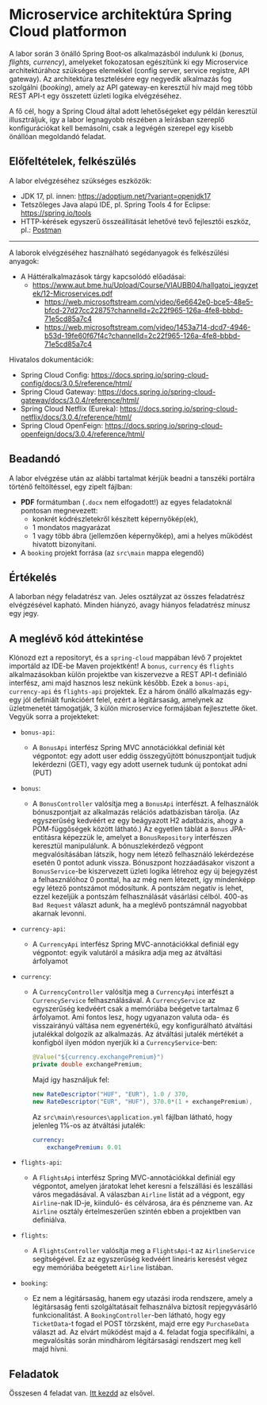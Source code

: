 # Microservice architektúra Spring Cloud platformon

A labor során 3 önálló Spring Boot-os alkalmazásból indulunk ki (*bonus, flights, currency*), amelyeket fokozatosan egészítünk ki egy Microservice architektúrához szükséges elemekkel (config server, service registre, API gateway). Az architektúra tesztelésére egy negyedik alkalmazás fog szolgálni (*booking*), amely az API gateway-en keresztül hív majd meg több REST API-t egy összetett üzleti logika elvégzéséhez.

A fő cél, hogy a Spring Cloud által adott lehetőségeket egy példán keresztül illusztráljuk, így a labor legnagyobb részében a leírásban szereplő konfigurációkat kell bemásolni, csak a legvégén szerepel egy kisebb önállóan megoldandó feladat.

## Előfeltételek, felkészülés

A labor elvégzéséhez szükséges eszközök:

- JDK 17, pl. innen: https://adoptium.net/?variant=openjdk17
- Tetszőleges Java alapú IDE, pl. Spring Tools 4 for Eclipse: https://spring.io/tools
- HTTP-kérések egyszerű összeállítását lehetővé tevő fejlesztői eszköz, pl.: [Postman](https://www.postman.com/downloads/)

<hr />

A laborok elvégzéséhez használható segédanyagok és felkészülési anyagok:
- A Háttéralkalmazások tárgy kapcsolódó előadásai:
  - https://www.aut.bme.hu/Upload/Course/VIAUBB04/hallgatoi_jegyzetek/12-Microservices.pdf
    - https://web.microsoftstream.com/video/6e6642e0-bce5-48e5-bfcd-27d27cc22875?channelId=2c22f965-126a-4fe8-bbbd-71e5cd85a7c4
    - https://web.microsoftstream.com/video/1453a714-dcd7-4946-b53d-19fe60f67f4c?channelId=2c22f965-126a-4fe8-bbbd-71e5cd85a7c4

Hivatalos dokumentációk:

- Spring Cloud Config: https://docs.spring.io/spring-cloud-config/docs/3.0.5/reference/html/
- Spring Cloud Gateway: https://docs.spring.io/spring-cloud-gateway/docs/3.0.4/reference/html/
- Spring Cloud Netflix (Eureka): https://docs.spring.io/spring-cloud-netflix/docs/3.0.4/reference/html/
- Spring Cloud OpenFeign: https://docs.spring.io/spring-cloud-openfeign/docs/3.0.4/reference/html/

## Beadandó

A labor elvégzése után az alábbi tartalmat kérjük beadni a tanszéki portálra történő feltöltéssel, egy zipelt fájlban:
- **PDF** formátumban (`.docx` nem elfogadott!) az egyes feladatoknál pontosan megnevezett:
  - konkrét kódrészletekről készített képernyőkép(ek),
  - 1 mondatos magyarázat
  - 1 vagy több ábra (jellemzően képernyőkép), ami a helyes működést hivatott bizonyítani.
- A `booking` projekt forrása (az `src\main` mappa elegendő)

## Értékelés

A laborban négy feladatrész van. Jeles osztályzat az összes feladatrész elvégzésével kapható. Minden hiányzó, avagy hiányos feladatrész mínusz egy jegy.

## A meglévő kód áttekintése

Klónozd ezt a repositoryt, és a `spring-cloud` mappában lévő 7 projektet importáld az IDE-be Maven projektként! A `bonus`, `currency` és `flights` alkalmazásokban külön projektbe van kiszervezve a REST API-t definiáló interfész, ami majd hasznos lesz nekünk később. Ezek a `bonus-api`, `currency-api` és `flights-api` projektek. Ez a három önálló alkalmazás egy-egy jól definiált funkcióért felel, ezért a légitársaság, amelynek az üzletmenetét támogatják, 3 külön microservice formájában fejlesztette őket. Vegyük sorra a projekteket:

- `bonus-api`:

  - A `BonusApi` interfész Spring MVC annotációkkal definiál két végpontot: egy adott user eddig összegyűjtött bónuszpontjait tudjuk lekérdezni (GET), vagy egy adott usernek tudunk új pontokat adni (PUT)

- `bonus`:

  - A `BonusController` valósítja meg a `BonusApi` interfészt. A felhasználók bónuszpontjait az alkalmazás relációs adatbázisban tárolja. (Az egyszerűség kedvéért ez egy beágyazott H2 adatbázis, ahogy a POM-függőségek között látható.) Az egyetlen táblát a `Bonus` JPA-entitásra képezzük le, amelyet a `BonusRepository` interfészen keresztül manipulálunk. A bónuszlekérdező végpont megvalósításában látszik, hogy nem létező felhasználó lekérdezése esetén 0 pontot adunk vissza. Bónuszpont hozzáadásakor viszont a `BonusService`-be kiszervezett üzleti logika létrehoz egy új bejegyzést a felhasználóhoz 0 ponttal, ha az még nem létezett, így mindenképp egy létező pontszámot módosítunk. A pontszám negatív is lehet, ezzel kezeljük a pontszám felhasználását vásárlási célból. 400-as `Bad Request` választ adunk, ha a meglévő pontszámnál nagyobbat akarnak levonni.

- `currency-api`:

  - A `CurrencyApi` interfész Spring MVC-annotációkkal definiál egy végpontot: egyik valutáról a másikra adja meg az átváltási árfolyamot

- `currency`:

  - A `CurrencyController` valósítja meg a `CurrencyApi` interfészt a `CurrencyService` felhasználásával. A `CurrencyService` az egyszerűség kedvéért csak a memóriába beégetve tartalmaz 6 árfolyamot. Ami fontos lesz, hogy ugyanazon valuta oda- és visszairányú váltása nem egyenértékű, egy konfigurálható átváltási jutalékkal dolgozik az alkalmazás. Az átváltási jutalék mértékét a konfigból ilyen módon nyerjük ki a `CurrencyService`-ben:

    ```java
    @Value("${currency.exchangePremium}")
    private double exchangePremium;
    ```

    Majd így használjuk fel:

    ```java
    new RateDescriptor("HUF", "EUR"), 1.0 / 370,
    new RateDescriptor("EUR", "HUF"), 370.0*(1 + exchangePremium),
    ```
    Az `src\main\resources\application.yml` fájlban látható, hogy jelenleg 1%-os az átváltási jutalék:

    ```yaml
    currency:
        exchangePremium: 0.01
    ```

- `flights-api`:

  - A `FlightsApi` interfész Spring MVC-annotációkkal definiál egy végpontot, amelyen járatokat lehet keresni a felszállási és leszállási város megadásával. A válaszban `Airline` listát ad a végpont, egy `Airline`-nak ID-je, kiinduló- és célvárosa, ára és pénzneme van. Az `Airline` osztály értelmeszerűen szintén ebben a projektben van definiálva.

- `flights`:

  - A `FlightsController` valósítja meg a `FlightsApi`-t az `AirlineService` segítségével. Ez az egyszerűség kedvéért lineáris keresést végez egy memóriába beégetett `Airline` listában.

- `booking`:

  - Ez nem a légitársaság, hanem egy utazási iroda rendszere, amely a légitársaság fenti szolgáltatásait felhasználva biztosít repjegyvásárló funkcionalitást. A `BookingController`-ben látható, hogy egy `TicketData`-t fogad el POST törzsként, majd erre egy `PurchaseData` választ ad. Az elvárt működést majd a 4. feladat fogja specifikálni, a megvalósítás során mindhárom légitársasági rendszert meg kell majd hívni.

## Feladatok

Összesen 4 feladat van. [Itt kezdd](Feladat-1.md) az elsővel.